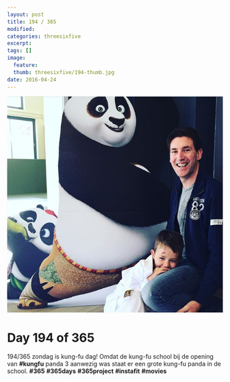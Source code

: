 ```yaml
---
layout: post
title: 194 / 365
modified:
categories: threesixfive
excerpt:
tags: []
image:
  feature: 
  thumb: threesixfive/194-thumb.jpg
date: 2016-04-24
---
```


![194](/images/threesixfive/194.jpg)

# Day 194 of 365

194/365 zondag is kung-fu dag! Omdat de kung-fu school bij de opening van **\#kungfu** panda 3 aanwezig was staat er een grote kung-fu panda in de school. **\#365** **\#365days** **\#365project** **\#instafit** **\#movies**
